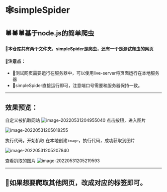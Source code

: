 # 🕸simpleSpider
## 🕷🕷🕷基于node.js的简单爬虫
#### 🦮本仓库共有两个文件夹，simpleSpider是爬虫，还有一个是测试爬虫的网页
#### 🐎注意点：
- 🤺测试网页需要运行在服务器中，可以使用live-server将页面运行在本地服务器
- 🐏simpleSpider直接运行即可，注意端口号需要和服务器保持一致。

------------
## 效果预览：

自定义被扒取网站
![image-20220531204955040](https://liuxueji.oss-cn-guangzhou.aliyuncs.com/image-20220531204955040.png)
点击按钮，进入图片

![image-20220531205018255](https://liuxueji.oss-cn-guangzhou.aliyuncs.com/image-20220531205018255.png)


执行代码，开始扒取
在本地创建`image`，执行代码，成功获取到图片

![image-20220531205207840](https://liuxueji.oss-cn-guangzhou.aliyuncs.com/image-20220531205207840.png)

查看扒取的图片
![image-20220531205219593](https://liuxueji.oss-cn-guangzhou.aliyuncs.com/image-20220531205219593.png)

----------
## 🐖如果想要爬取其他网页，改成对应的标签即可。
